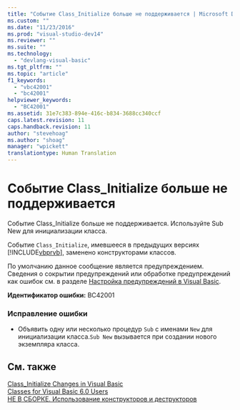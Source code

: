 ```yaml
---
title: "Событие Class_Initialize больше не поддерживается | Microsoft Docs"
ms.custom: ""
ms.date: "11/23/2016"
ms.prod: "visual-studio-dev14"
ms.reviewer: ""
ms.suite: ""
ms.technology: 
  - "devlang-visual-basic"
ms.tgt_pltfrm: ""
ms.topic: "article"
f1_keywords: 
  - "vbc42001"
  - "bc42001"
helpviewer_keywords: 
  - "BC42001"
ms.assetid: 31e7c383-894e-416c-b834-3688cc340ccf
caps.latest.revision: 11
caps.handback.revision: 11
author: "stevehoag"
ms.author: "shoag"
manager: "wpickett"
translationtype: Human Translation
---
```

# Событие Class_Initialize больше не поддерживается
Событие Class\_Initialize больше не поддерживается. Используйте Sub New для инициализации класса.  
  
 Событие `Class_Initialize`, имевшееся в предыдущих версиях [!INCLUDE[vbprvb](../../csharp/programming-guide/concepts/linq/includes/vbprvb_md.md)], заменено конструкторами классов.  
  
 По умолчанию данное сообщение является предупреждением. Сведения о сокрытии предупреждений или обработке предупреждений как ошибок см. в разделе [Настройка предупреждений в Visual Basic](/visual-studio/ide/configuring-warnings-in-visual-basic).  
  
 **Идентификатор ошибки:** BC42001  
  
### Исправление ошибки  
  
-   Объявить одну или несколько процедур `Sub` с именами `New` для инициализации класса.`Sub New` вызывается при создании нового экземпляра класса.  
  
## См. также  
 [Class\_Initialize Changes in Visual Basic](http://msdn.microsoft.com/ru-ru/2cd023cf-2869-4836-b08d-43822294beeb)   
 [Classes for Visual Basic 6.0 Users](http://msdn.microsoft.com/ru-ru/d625222c-cd32-4c8d-b25c-ea71729b88b7)   
 [НЕ В СБОРКЕ. Использование конструкторов и деструкторов](http://msdn.microsoft.com/ru-ru/548eebe1-86c4-4377-b2f5-447cb8be3d90)